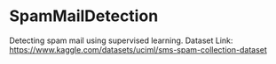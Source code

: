 # SpamMailDetection
Detecting spam mail using supervised learning.
Dataset Link: https://www.kaggle.com/datasets/uciml/sms-spam-collection-dataset
